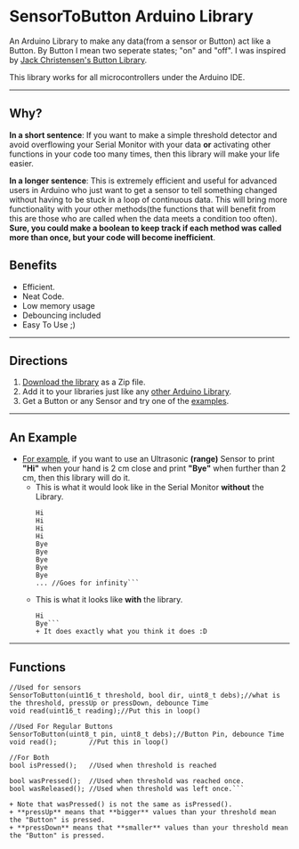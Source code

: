 # SensorToButton Arduino Library
An Arduino Library to make any data(from a sensor or Button) act like a Button.  By Button I mean two seperate states; "on" and "off".
I was inspired by [Jack Christensen's Button Library](https://github.com/JChristensen/JC_Button).

This library works for all microcontrollers under the Arduino IDE.

---
## Why?
**In a short sentence**: If you want to make a simple threshold detector and avoid overflowing your Serial Monitor with your data **or** activating other functions in your code too many times, then this library will make your life easier.  

**In a longer sentence**: This is extremely efficient and useful for advanced users in Arduino who just want to get a sensor to tell something changed without having to be stuck in a loop of continuous data.  This will bring more functionality with your other methods(the functions that will benefit from this are those who are called when the data meets a condition too often).  **Sure, you could make a boolean to keep track if each method was called more than once, but your code will become inefficient**.

## Benefits
+ Efficient.
+ Neat Code.
+ Low memory usage
+ Debouncing included
+ Easy To Use ;)
---
## Directions
1. [Download the library](https://github.com/nathanRamaNoodles/SensorToButton/archive/master.zip) as a Zip file.
2. Add it to your libraries just like any [other Arduino Library](https://www.arduino.cc/en/guide/libraries).
3. Get a Button or any Sensor and try one of the [examples](https://github.com/nathanRamaNoodles/SensorToButton/tree/master/examples).

---
## An Example
+ [For example](https://github.com/nathanRamaNoodles/SensorToButton/blob/master/examples/pingToButton/pingToButton.ino), if you want to use an Ultrasonic **(range)** Sensor to print **"Hi"** when your hand is 2 cm close and print **"Bye"** when further than 2 cm, then this library will do it.
  + This is what it would look like in the Serial Monitor **without** the Library.
      ```
      Hi
      Hi
      Hi
      Hi
      Bye
      Bye
      Bye
      Bye
      Bye
      ... //Goes for infinity```
  + This is what it looks like **with** the library.
      ```
      Hi
      Bye```
      + It does exactly what you think it does :D
---

## Functions
```
//Used for sensors
SensorToButton(uint16_t threshold, bool dir, uint8_t debs);//what is the threshold, pressUp or pressDown, debounce Time
void read(uint16_t reading);//Put this in loop()

//Used For Regular Buttons
SensorToButton(uint8_t pin, uint8_t debs);//Button Pin, debounce Time
void read();        //Put this in loop()

//For Both
bool isPressed();   //Used when threshold is reached

bool wasPressed();  //Used when threshold was reached once.
bool wasReleased(); //Used when threshold was left once.```

+ Note that wasPressed() is not the same as isPressed().
+ **pressUp** means that **bigger** values than your threshold mean the "Button" is pressed.
+ **pressDown** means that **smaller** values than your threshold mean the "Button" is pressed.
